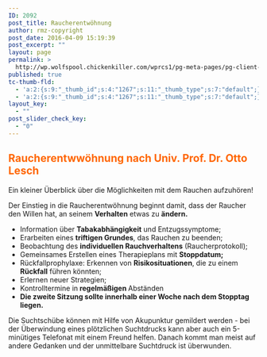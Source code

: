 ```yaml
---
ID: 2092
post_title: Raucherentwöhnung
author: rmz-copyright
post_date: 2016-04-09 15:19:39
post_excerpt: ""
layout: page
permalink: >
  http://wp.wolfspool.chickenkiller.com/wprcs1/pg-meta-pages/pg-client-pages-rmz/raucherentwoehnung/
published: true
tc-thumb-fld:
  - 'a:2:{s:9:"_thumb_id";s:4:"1267";s:11:"_thumb_type";s:7:"default";}'
  - 'a:2:{s:9:"_thumb_id";s:4:"1267";s:11:"_thumb_type";s:7:"default";}'
layout_key:
  - ""
post_slider_check_key:
  - "0"
---
```

<h2><span style="color: #ff6600;">Raucherentwwöhnung nach Univ. Prof. Dr. Otto Lesch</span></h2>
Ein kleiner Überblick über die Möglichkeiten mit dem Rauchen aufzuhören!

Der Einstieg in die Raucherentwöhnung beginnt damit, dass der Raucher den Willen hat, an seinem <strong>Verhalten</strong> etwas zu <strong>ändern.</strong>
<ul>
 	<li>Information über <strong>Tabakabhängigkeit</strong> und Entzugssymptome;</li>
 	<li>Erarbeiten eines <strong>triftigen Grundes</strong>, das Rauchen zu beenden;</li>
 	<li>Beobachtung des <strong>individuellen Rauchverhaltens</strong> (Raucherprotokoll);</li>
 	<li>Gemeinsames Erstellen eines Therapieplans mit <strong>Stoppdatum;</strong></li>
 	<li>Rückfallprophylaxe: Erkennen von <strong>Risikosituationen</strong>, die zu einem <strong>Rückfall</strong> führen könnten;</li>
 	<li>Erlernen neuer Strategien;</li>
 	<li>Kontrolltermine in<strong> regelmäßigen </strong>Abständen</li>
 	<li><strong>Die zweite Sitzung sollte innerhalb einer Woche nach dem Stopptag liegen.</strong></li>
</ul>
Die Suchtschübe können mit Hilfe von Akupunktur gemildert werden - bei der Überwindung eines plötzlichen Suchtdrucks kann aber auch ein 5-minütiges Telefonat mit einem Freund helfen. Danach kommt man meist auf andere Gedanken und der unmittelbare Suchtdruck ist überwunden.

&nbsp;